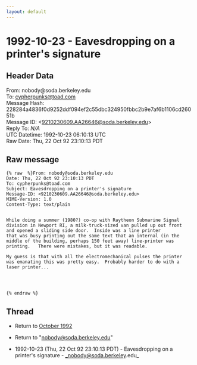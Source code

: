 ```yaml
---
layout: default
---
```


# 1992-10-23 - Eavesdropping on a printer's signature

## Header Data

From: nobody<span>@</span>soda.berkeley.edu<br>
To: cypherpunks@toad.com<br>
Message Hash: 228284a4836f0d9252ddf094ef2c55dbc324950fbbc2b9e7af6b1106cd26051b<br>
Message ID: \<9210230609.AA26646@soda.berkeley.edu\><br>
Reply To: _N/A_<br>
UTC Datetime: 1992-10-23 06:10:13 UTC<br>
Raw Date: Thu, 22 Oct 92 23:10:13 PDT<br>

## Raw message

```
{% raw  %}From: nobody@soda.berkeley.edu
Date: Thu, 22 Oct 92 23:10:13 PDT
To: cypherpunks@toad.com
Subject: Eavesdropping on a printer's signature
Message-ID: <9210230609.AA26646@soda.berkeley.edu>
MIME-Version: 1.0
Content-Type: text/plain


While doing a summer (1980?) co-op with Raytheon Submarine Signal
division in Newport RI, a milk-truck-sized van pulled up out front
and opened a sliding side door.  Inside was a line printer
that was busy printing out the same text that an internal (in the
middle of the building, perhaps 150 feet away) line-printer was
printing.   There were mistakes, but it was readable.

My guess is that with all the electromechanical pulses the printer
was emanating this was pretty easy.  Probably harder to do with a
laser printer...




{% endraw %}
```

## Thread

+ Return to [October 1992](/archive/1992/10)

+ Return to "[nobody<span>@</span>soda.berkeley.edu](/authors/nobody_at_soda_berkeley_edu)"

+ 1992-10-23 (Thu, 22 Oct 92 23:10:13 PDT) - Eavesdropping on a printer's signature - _nobody@soda.berkeley.edu_

